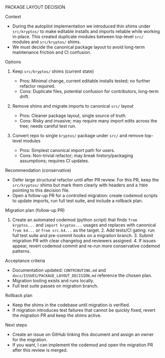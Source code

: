 PACKAGE LAYOUT DECISION

Context

- During the autopilot implementation we introduced thin shims under `src/kryptos/` to make
editable installs and imports reliable while working in-place. This created duplicate modules
between top-level `src/` modules and `src/kryptos/` shims.
- We must decide the canonical package layout to avoid long-term maintenance friction and CI
confusion.

Options

1) Keep `src/kryptos/` shims (current state)
   - Pros: Minimal change, current editable installs tested; no further refactor required.
   - Cons: Duplicate files, potential confusion for contributors, long-term drift.

2) Remove shims and migrate imports to canonical `src/` layout
   - Pros: Cleaner package layout, single source of truth.
   - Cons: Risky and invasive; may require many import edits across the tree; needs careful test
     run.

3) Convert repo to single `kryptos/` package under `src/` and remove top-level modules
   - Pros: Simplest canonical import path for users.
   - Cons: Non-trivial refactor; may break history/packaging assumptions; requires CI updates.

Recommendation (conservative)

- Defer large structural refactor until after PR review. For this PR, keep the `src/kryptos/` shims
but mark them clearly with headers and a `TODO` pointing to this decision file.
- Open a follow-up PR for a controlled migration: create codemod scripts to update imports,
run full test suite, and include a rollback plan.

Migration plan (follow-up PR)

1. Create an automated codemod (python script) that finds `from kryptos...` and `import kryptos...`
usages and replaces with canonical `from k4...` or `from src.k4...` as the target. 2. Add tests/CI
gating: run full test suite and pre-commit hooks on a migration branch. 3. Submit migration PR with
clear changelog and reviewers assigned. 4. If issues appear, revert codemod commit and re-run more
conservative codemod patterns.

Acceptance criteria

- Documentation updated: `CONTRIBUTING.md` and `docs/ISSUES/PACKAGE_LAYOUT_DECISION.md` reference
the chosen plan.
- Migration tooling exists and runs locally.
- Full test suite passes on migration branch.

Rollback plan

- Keep the shims in the codebase until migration is verified.
- If migration introduces test failures that cannot be quickly fixed, revert the migration PR and
keep the shims active.

Next steps

- Create an issue on GitHub linking this document and assign an owner for the migration.
- If you want, I can implement the codemod and open the migration PR after this review is merged.
